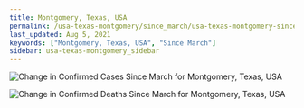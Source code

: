 ```yaml
---
title: Montgomery, Texas, USA
permalink: /usa-texas-montgomery/since_march/usa-texas-montgomery-since_march.html
last_updated: Aug 5, 2021
keywords: ["Montgomery, Texas, USA", "Since March"]
sidebar: usa-texas-montgomery_sidebar
---
```


![Change in Confirmed Cases Since March for Montgomery, Texas, USA](/covid_tracker/images/graphs/usa-texas-montgomery-delta_confirmed-since_march_graph.png)

![Change in Confirmed Deaths Since March for Montgomery, Texas, USA](/covid_tracker/images/graphs/usa-texas-montgomery-delta_deaths-since_march_graph.png)
